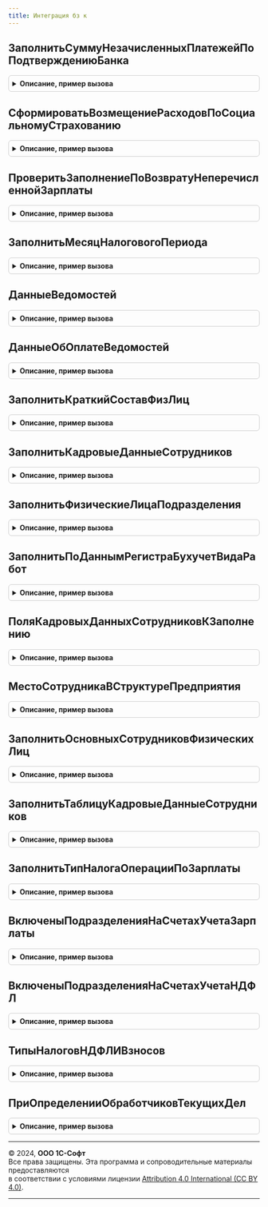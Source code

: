 ```yaml
---
title: Интеграция бз к
---
```



## ЗаполнитьСуммуНезачисленныхПлатежейПоПодтверждениюБанка
<details style="margin: 1em 0; padding: 0.5em; border: 1px solid #ccc; border-radius: 6px;">

<summary style="font-weight: bold; cursor: pointer;">Описание, пример вызова</summary>

```bsl

// Заполняет итоговую сумму незачисленных платежей по подтверждению банка.
//
// Параметры:
//   Подтверждение - ДокументСсылка - ссылка на подтверждение банка.
//   Сумма - Число - заполняемая сумма незачисленных платежей.
//
Процедура ЗаполнитьСуммуНезачисленныхПлатежейПоПодтверждениюБанка(Подтверждение, Сумма) Экспорт
```

Пример вызова
```bsl
ИнтеграцияБЗК.ЗаполнитьСуммуНезачисленныхПлатежейПоПодтверждениюБанка(Подтверждение, Сумма) 
```
</details>

## СформироватьВозмещениеРасходовПоСоциальномуСтрахованию
<details style="margin: 1em 0; padding: 0.5em; border: 1px solid #ccc; border-radius: 6px;">

<summary style="font-weight: bold; cursor: pointer;">Описание, пример вызова</summary>

```bsl

// Процедура выполняет регистрацию возмещения из ФСС расходов на пособия.
//
// Параметры:
//	МенеджерВременныхТаблиц - МенеджерВременныхТаблиц - менеджер, содержащий таблицу ДокументыКОтражению.
//	Объект - ДокументОбъект.ПоступлениеБезналичныхДенежныхСредств - Документ, если регистрация выполняется при проведении документа.
//	Отказ - Булево - Признак отказа от записи движений.
//
Процедура СформироватьВозмещениеРасходовПоСоциальномуСтрахованию(МенеджерВременныхТаблиц = Неопределено, Объект = Неопределено, Отказ = Ложь) Экспорт
```

Пример вызова
```bsl
ИнтеграцияБЗК.СформироватьВозмещениеРасходовПоСоциальномуСтрахованию(МенеджерВременныхТаблиц, Объект, Отказ);
```
</details>

## ПроверитьЗаполнениеПоВозвратуНеперечисленнойЗарплаты
<details style="margin: 1em 0; padding: 0.5em; border: 1px solid #ccc; border-radius: 6px;">

<summary style="font-weight: bold; cursor: pointer;">Описание, пример вызова</summary>

```bsl

// Проверяет заполнение поступления ДС по возврату неперечисленной зарплаты.
//
// Параметры:
// 	Объект - ДокументОбъект.ПоступлениеБезналичныхДенежныхСредств - проверяемый документ.
// 	МассивНепроверяемыхРеквизитов - Массив - массив непроверяемых реквизитов обработки проверки заполнения.
// 	Отказ - Булево - признак отказа.
//
Процедура ПроверитьЗаполнениеПоВозвратуНеперечисленнойЗарплаты(Объект, МассивНепроверяемыхРеквизитов, Отказ) Экспорт
```

Пример вызова
```bsl
ИнтеграцияБЗК.ПроверитьЗаполнениеПоВозвратуНеперечисленнойЗарплаты(Объект, МассивНепроверяемыхРеквизитов, Отказ) 
```
</details>

## ЗаполнитьМесяцНалоговогоПериода
<details style="margin: 1em 0; padding: 0.5em; border: 1px solid #ccc; border-radius: 6px;">

<summary style="font-weight: bold; cursor: pointer;">Описание, пример вызова</summary>

```bsl

// Возвращает дату, соответствующую налоговому периоду, за который произведен платеж.
//
// Параметры:
//    МесяцНалоговогоПериода - Дата - заполняемая дата.
//    ПоказательОснования - Строка - Условное обозначение основания налогового платежа
//    ПоказательПериода - Строка - Условное обозначение периода, за который перечисляется налог
Процедура ЗаполнитьМесяцНалоговогоПериода(МесяцНалоговогоПериода, ПоказательОснования, ПоказательПериода) Экспорт
```

Пример вызова
```bsl
ИнтеграцияБЗК.ЗаполнитьМесяцНалоговогоПериода(МесяцНалоговогоПериода, ПоказательОснования, ПоказательПериода) 
```
</details>

## ДанныеВедомостей
<details style="margin: 1em 0; padding: 0.5em; border: 1px solid #ccc; border-radius: 6px;">

<summary style="font-weight: bold; cursor: pointer;">Описание, пример вызова</summary>

```bsl

// Функция данные ведомостей для заполнения платежных документов.
//
// Параметры:
//   ПараметрыОтбора - Структура - структура с параметрами отбора ведомостей.
//   МенеджерВременныхТаблиц - МенеджерВременныхТаблиц - менеджер временных таблиц.
//
// Возвращаемое значение:
//   Структура   - структура со значениями РеквизитыШапки и МассивОшибок.
//
Функция ДанныеВедомостей(ПараметрыОтбора, МенеджерВременныхТаблиц = Неопределено) Экспорт
```

Пример вызова
```bsl
Результат = ИнтеграцияБЗК.ДанныеВедомостей(ПараметрыОтбора, МенеджерВременныхТаблиц);
```
</details>

## ДанныеОбОплатеВедомостей
<details style="margin: 1em 0; padding: 0.5em; border: 1px solid #ccc; border-radius: 6px;">

<summary style="font-weight: bold; cursor: pointer;">Описание, пример вызова</summary>

```bsl

// Процедура формирует временную таблицу физических лиц по ведомостям различных типов в соответствии с параметрами.
//
// Параметры:
//	МенеджерВременныхТаблиц - МенеджерВременныхТаблиц - Менеджер временных таблиц
//	Параметры - Структура - Структура параметров.
//
Процедура ДанныеОбОплатеВедомостей(МенеджерВременныхТаблиц, Параметры) Экспорт
```

Пример вызова
```bsl
ИнтеграцияБЗК.ДанныеОбОплатеВедомостей(МенеджерВременныхТаблиц, Параметры) 
```
</details>

## ЗаполнитьКраткийСоставФизЛиц
<details style="margin: 1em 0; padding: 0.5em; border: 1px solid #ccc; border-radius: 6px;">

<summary style="font-weight: bold; cursor: pointer;">Описание, пример вызова</summary>

```bsl

// Преобразовывает переданный массив физических лиц в строку.
// Используется для представления краткого состава документов.
//
// Параметры:
//	ФизическиеЛица - Массив - массив элементов типа СправочникСсылка.ФизическиеЛица,
//	ДатаАктуальности - Дата - дата для получения фамилии, имени и отчества.
//	Состав - Строка - строка вида <Фамилия И.О., Фамилия И.О...>.
//
Процедура ЗаполнитьКраткийСоставФизЛиц(ФизическиеЛица, ДатаАктуальности, Состав) Экспорт
```

Пример вызова
```bsl
ИнтеграцияБЗК.ЗаполнитьКраткийСоставФизЛиц(ФизическиеЛица, ДатаАктуальности, Состав) 
```
</details>

## ЗаполнитьКадровыеДанныеСотрудников
<details style="margin: 1em 0; padding: 0.5em; border: 1px solid #ccc; border-radius: 6px;">

<summary style="font-weight: bold; cursor: pointer;">Описание, пример вызова</summary>

```bsl

// Заполняет кадровые данные: тарифную ставку, отработанное время в переданной коллекции.
//
// Параметры:
//  Объект - ДокументОбъект.ВыработкаСотрудников, ДанныеФормыСтруктура - Заполняемый документ.
//  ИмяТЧ - Строка - имя табличной части, в которой требуется заполнить поля.
//  ЗаполняемыеПоля - Структура - структура, содержащая перечень полей к заполнению (см. ИнтеграцияБЗК.ПоляКадровыхДанных).
//  МассивСтрок - Массив - строки, в которых выполняется заполнение (если Неопределено, то поля заполняются во всех
//                         строках табличной части).
//
Процедура ЗаполнитьКадровыеДанныеСотрудников(Объект, ИмяТЧ, ЗаполняемыеПоля, МассивСтрок = Неопределено) Экспорт
```

Пример вызова
```bsl
ИнтеграцияБЗК.ЗаполнитьКадровыеДанныеСотрудников(Объект, ИмяТЧ, ЗаполняемыеПоля, МассивСтрок);
```
</details>

## ЗаполнитьФизическиеЛицаПодразделения
<details style="margin: 1em 0; padding: 0.5em; border: 1px solid #ccc; border-radius: 6px;">

<summary style="font-weight: bold; cursor: pointer;">Описание, пример вызова</summary>

```bsl

// Возвращает состав подразделения
//
// Параметры:
// 	МассивФизЛиц - Массив - массив физлиц.
// 	Подразделение - СправочникСсылка.СтруктураПредприятия - подразделение.
// 	Организация - СправочникСсылка.Организации - организация искомого подразделения.
//
Процедура ЗаполнитьФизическиеЛицаПодразделения(МассивФизЛиц, Подразделение, Организация = Неопределено) Экспорт
```

Пример вызова
```bsl
ИнтеграцияБЗК.ЗаполнитьФизическиеЛицаПодразделения(МассивФизЛиц, Подразделение, Организация);
```
</details>

## ЗаполнитьПоДаннымРегистраБухучетВидаРабот
<details style="margin: 1em 0; padding: 0.5em; border: 1px solid #ccc; border-radius: 6px;">

<summary style="font-weight: bold; cursor: pointer;">Описание, пример вызова</summary>

```bsl

// Определяется настройки отражения в бух. учете по умолчанию для указанного вида работ.
//
// Параметры:
// 	ДанныеРегистра - Структура - Описание полей см. в ресурсах регистра сведений БухучетРаботСотрудников.
//   ВидРабот - СправочникСсылка.ВидыРаботСотрудников - Вид работ.
//
Процедура ЗаполнитьПоДаннымРегистраБухучетВидаРабот(ДанныеРегистра, ВидРабот) Экспорт
```

Пример вызова
```bsl
ИнтеграцияБЗК.ЗаполнитьПоДаннымРегистраБухучетВидаРабот(ДанныеРегистра, ВидРабот) 
```
</details>

## ПоляКадровыхДанныхСотрудниковКЗаполнению
<details style="margin: 1em 0; padding: 0.5em; border: 1px solid #ccc; border-radius: 6px;">

<summary style="font-weight: bold; cursor: pointer;">Описание, пример вызова</summary>

```bsl

// Формирует структуру полей кадровых данных сотрудников к заполнению
//
// Возвращаемое значение:
//  Структура - поля к заполнению.
//
Функция ПоляКадровыхДанныхСотрудниковКЗаполнению() Экспорт
```

Пример вызова
```bsl
Результат = ИнтеграцияБЗК.ПоляКадровыхДанныхСотрудниковКЗаполнению() 
```
</details>

## МестоСотрудникаВСтруктуреПредприятия
<details style="margin: 1em 0; padding: 0.5em; border: 1px solid #ccc; border-radius: 6px;">

<summary style="font-weight: bold; cursor: pointer;">Описание, пример вызова</summary>

```bsl

//++ Локализация

// Возвращает элемент справочника СтруктураПредприятия, в котором числится физическое лицо.
//
// Параметры:
//  Организация 	- СправочникСсылка.Организации - организация, в которой работает сотрудник
//  ФизическоеЛицо	- СправочникСсылка.ФизическиеЛица - физическое лицо, подразделение которого требуется получить
//  Период			- Дата - дата, на которую требуется получить данные.
//
// Возвращаемое значение:
//   СправочникСсылка.СтруктураПредприятия   - подразделение организационной структуры.
//
Функция МестоСотрудникаВСтруктуреПредприятия(Организация, ФизическоеЛицо, Период) Экспорт
```

Пример вызова
```bsl
Результат = ИнтеграцияБЗК.МестоСотрудникаВСтруктуреПредприятия(Организация, ФизическоеЛицо, Период) 
```
</details>

## ЗаполнитьОсновныхСотрудниковФизическихЛиц
<details style="margin: 1em 0; padding: 0.5em; border: 1px solid #ccc; border-radius: 6px;">

<summary style="font-weight: bold; cursor: pointer;">Описание, пример вызова</summary>

```bsl

//-- Локализация

// Заполняет таблицу значений содержащую поля ФизическоеЛицо и Сотрудник
//
// Параметры:
//	Таблица				-ТаблицаЗначений - Таблица значений, содержащая поля Сотрудник и соответствующее сотруднику ФизическоеЛицо
//	СписокФизическихЛиц - Массив из СправочникСсылка.ФизическиеЛица, СправочникСсылка.ФизическиеЛица, Неопределено -
//							если передано Неопределено - в таблицу войдут "основные" сотрудники всех
//							физических лиц когда либо работавших в организации.
//	ТолькоРазрешенные	- Булево - признак использования РАЗРЕШЕННЫЕ в запросе.
//	Организация			- СправочникСсылка.Организации - ссылка на организацию.
//	Период				- Дата - дата получения сотрудников.
//
Процедура ЗаполнитьОсновныхСотрудниковФизическихЛиц(Таблица, СписокФизическихЛиц, ТолькоРазрешенные, Организация, Период) Экспорт
```

Пример вызова
```bsl
ИнтеграцияБЗК.ЗаполнитьОсновныхСотрудниковФизическихЛиц(Таблица, СписокФизическихЛиц, ТолькоРазрешенные, Организация, Период) 
```
</details>

## ЗаполнитьТаблицуКадровыеДанныеСотрудников
<details style="margin: 1em 0; padding: 0.5em; border: 1px solid #ccc; border-radius: 6px;">

<summary style="font-weight: bold; cursor: pointer;">Описание, пример вызова</summary>

```bsl

// Возвращает таблицу значений заполненную данными сотрудников, перечисленными в
// параметре СписокНеобходимыхДанных.
//
// Параметры:
//	Таблица           - ТаблицаЗначений   - Таблица значений, содержащая запрошенные данные.
//	ТолькоРазрешенные - Булево
//  СписокСотрудников - Массив из СправочникСсылка.Сотрудники - ссылки на элементы справочника сотрудники.
//  КадровыеДанные - 	Строка - список полей данных, перечисленных через запятую
//						или Массив строк с полями данных, которые необходимо получить.
//	ДатаПолученияДанных - Дата - дата на которую необходимо получить данные сотрудников,
//						применимо к данным, носящим периодический характер.
//						Если дату не указывать, будут получены самые последние данные.
//  ПоляОтбораПериодическихДанных - Структура - в качестве ключа указывается имя таблицы, содержащей
//									периодические данные (например ФИОФизическихЛиц, ГражданствоФизическихЛиц).
//									В качестве значений коллекция условий отбора,
//									соединяемых по "И" и применяемых к регистру сведений.
//  ФормироватьСПериодичностьДень - Булево - признак формирования таблицы с периодичностью День.
//
Процедура ЗаполнитьТаблицуКадровыеДанныеСотрудников(Таблица, ТолькоРазрешенные, СписокСотрудников, КадровыеДанные, ДатаПолученияДанных = '00010101', ПоляОтбораПериодическихДанных = Неопределено, ФормироватьСПериодичностьДень = Истина) Экспорт
```

Пример вызова
```bsl
ИнтеграцияБЗК.ЗаполнитьТаблицуКадровыеДанныеСотрудников(Таблица, ТолькоРазрешенные, СписокСотрудников, КадровыеДанные, ДатаПолученияДанных, ПоляОтбораПериодическихДанных, ФормироватьСПериодичностьДень);
```
</details>

## ЗаполнитьТипНалогаОперацииПоЗарплаты
<details style="margin: 1em 0; padding: 0.5em; border: 1px solid #ccc; border-radius: 6px;">

<summary style="font-weight: bold; cursor: pointer;">Описание, пример вызова</summary>

```bsl

//++ Локализация

// Заполняет типа налога в зависимости от операции по зарплате.
//
// Параметры:
//   ТипНалога  - ПеречислениеСсылка.ТипыНалогов - "Типы налогов".
//   ВидОперации - ПеречислениеСсылка.ВидыОперацийПоЗарплате - вид операции по зарплате.
//
Процедура ЗаполнитьТипНалогаОперацииПоЗарплаты(ТипНалога, ВидОперации) Экспорт
```

Пример вызова
```bsl
ИнтеграцияБЗК.ЗаполнитьТипНалогаОперацииПоЗарплаты(ТипНалога, ВидОперации) 
```
</details>

## ВключеныПодразделенияНаСчетахУчетаЗарплаты
<details style="margin: 1em 0; padding: 0.5em; border: 1px solid #ccc; border-radius: 6px;">

<summary style="font-weight: bold; cursor: pointer;">Описание, пример вызова</summary>

```bsl

// Возвращает признак учета по подразделениям на счетах расчетов по оплате труда
//
// Возвращаемое значение:
//   Булево   - признак включения учета по подразделениям.
//
Функция ВключеныПодразделенияНаСчетахУчетаЗарплаты() Экспорт
```

Пример вызова
```bsl
Результат = ИнтеграцияБЗК.ВключеныПодразделенияНаСчетахУчетаЗарплаты() 
```
</details>

## ВключеныПодразделенияНаСчетахУчетаНДФЛ
<details style="margin: 1em 0; padding: 0.5em; border: 1px solid #ccc; border-radius: 6px;">

<summary style="font-weight: bold; cursor: pointer;">Описание, пример вызова</summary>

```bsl

// Возвращает признак учета по подразделениям на счетах учета НДФЛ
//
// Возвращаемое значение:
//   Булево   - признак включения учета по подразделениям.
//
Функция ВключеныПодразделенияНаСчетахУчетаНДФЛ() Экспорт
```

Пример вызова
```bsl
Результат = ИнтеграцияБЗК.ВключеныПодразделенияНаСчетахУчетаНДФЛ() 
```
</details>

## ТипыНалоговНДФЛИВзносов
<details style="margin: 1em 0; padding: 0.5em; border: 1px solid #ccc; border-radius: 6px;">

<summary style="font-weight: bold; cursor: pointer;">Описание, пример вызова</summary>

```bsl

// Возвращает массив всех типов налогов по НДФЛ и страховым взносам
//
// Возвращаемое значение:
//  Массив из ПеречислениеСсылка.ТипыНалогов - поля к заполнению.
//
Функция ТипыНалоговНДФЛИВзносов() Экспорт
```

Пример вызова
```bsl
Результат = ИнтеграцияБЗК.ТипыНалоговНДФЛИВзносов() 
```
</details>

## ПриОпределенииОбработчиковТекущихДел
<details style="margin: 1em 0; padding: 0.5em; border: 1px solid #ccc; border-radius: 6px;">

<summary style="font-weight: bold; cursor: pointer;">Описание, пример вызова</summary>

```bsl

//-- Локализация

// См. ТекущиеДелаПереопределяемый.ПриОпределенииОбработчиковТекущихДел.
Процедура ПриОпределенииОбработчиковТекущихДел(Обработчики) Экспорт
```

Пример вызова
```bsl
ИнтеграцияБЗК.ПриОпределенииОбработчиковТекущихДел(Обработчики) 
```
</details>

---

© 2024, **ООО 1С-Софт**  
Все права защищены. Эта программа и сопроводительные материалы предоставляются  
в соответствии с условиями лицензии [Attribution 4.0 International (CC BY 4.0)](https://creativecommons.org/licenses/by/4.0/legalcode).

---
